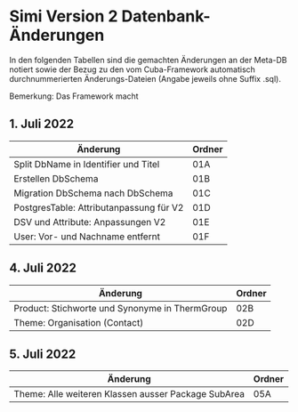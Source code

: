 # Simi Version 2 Datenbank-Änderungen

In den folgenden Tabellen sind die gemachten Änderungen an der Meta-DB notiert sowie der Bezug zu den vom Cuba-Framework
automatisch durchnummerierten Änderungs-Dateien (Angabe jeweils ohne Suffix .sql).

Bemerkung: Das Framework macht 

## 1. Juli 2022

|Änderung|Ordner|
|---|---|
|Split DbName in Identifier und Titel|01A|
|Erstellen DbSchema|01B|
|Migration DbSchema nach DbSchema|01C|
|PostgresTable: Attributanpassung für V2|01D|
|DSV und Attribute: Anpassungen V2|01E|
|User: Vor- und Nachname entfernt|01F|

## 4. Juli 2022

|Änderung|Ordner|
|---|---|
|Product: Stichworte und Synonyme in ThermGroup|02B|
|Theme: Organisation (Contact)|02D|

## 5. Juli 2022

|Änderung|Ordner|
|---|---|
|Theme: Alle weiteren Klassen ausser Package SubArea|05A|
